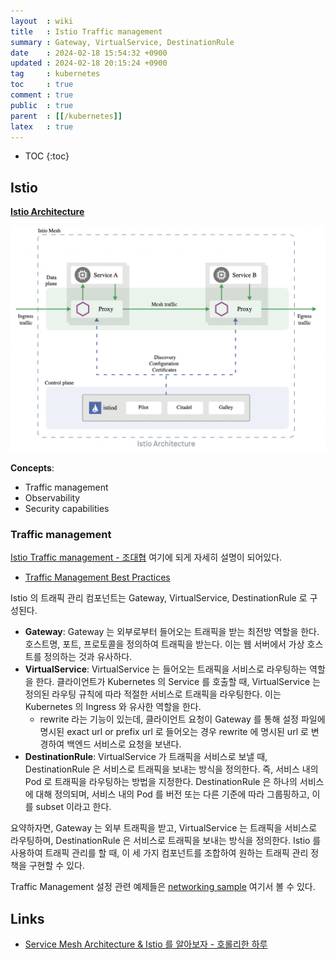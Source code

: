 ```yaml
---
layout  : wiki
title   : Istio Traffic management
summary : Gateway, VirtualService, DestinationRule
date    : 2024-02-18 15:54:32 +0900
updated : 2024-02-18 20:15:24 +0900
tag     : kubernetes
toc     : true
comment : true
public  : true
parent  : [[/kubernetes]]
latex   : true
---
```

* TOC
{:toc}
 
## Istio

__[Istio Architecture](https://istio.io/latest/docs/ops/deployment/architecture/)__

![](/resource/wiki/kubernetes-istio/istio-architecture.png)

__Concepts__:
- Traffic management
- Observability
- Security capabilities

### Traffic management

[Istio Traffic management - 조대협](https://bcho.tistory.com/1367) 여기에 되게 자세히 설명이 되어있다.

- [Traffic Management Best Practices](https://istio.io/latest/docs/ops/best-practices/traffic-management/)

Istio 의 트래픽 관리 컴포넌트는 Gateway, VirtualService, DestinationRule 로 구성된다.

- __Gateway__: Gateway 는 외부로부터 들어오는 트래픽을 받는 최전방 역할을 한다. 호스트명, 포트, 프로토콜을 정의하여 트래픽을 받는다. 이는 웹 서버에서 가상 호스트를 정의하는 것과 유사하다.
- __VirtualService__: VirtualService 는 들어오는 트래픽을 서비스로 라우팅하는 역할을 한다. 클라이언트가 Kubernetes 의 Service 를 호출할 때, VirtualService 는 정의된 라우팅 규칙에 따라 적절한 서비스로 트래픽을 라우팅한다. 이는 Kubernetes 의 Ingress 와 유사한 역할을 한다.
  - rewrite 라는 기능이 있는데, 클라이언트 요청이 Gateway 를 통해 설정 파일에 명시된 exact url or prefix url 로 들어오는 경우 rewrite 에 명시된 url 로 변경하여 백엔드 서비스로 요청을 보낸다.
- __DestinationRule__: VirtualService 가 트래픽을 서비스로 보낼 때, DestinationRule 은 서비스로 트래픽을 보내는 방식을 정의한다. 즉, 서비스 내의 Pod 로 트래픽을 라우팅하는 방법을 지정한다. DestinationRule 은 하나의 서비스에 대해 정의되며, 서비스 내의 Pod 를 버전 또는 다른 기준에 따라 그룹핑하고, 이를 subset 이라고 한다.

요약하자면, Gateway 는 외부 트래픽을 받고, VirtualService 는 트래픽을 서비스로 라우팅하며, DestinationRule 은 서비스로 트래픽을 보내는 방식을 정의한다. Istio 를 사용하여 트래픽 관리를 할 때, 이 세 가지 컴포넌트를 조합하여 원하는 트래픽 관리 정책을 구현할 수 있다.

Traffic Management 설정 관련 예제들은 [networking sample](https://github.com/istio/istio/tree/master/samples/bookinfo/networking) 여기서 볼 수 있다.

## Links

- [Service Mesh Architecture & Istio 를 알아보자 - 호롤리한 하루](https://gruuuuu.github.io/cloud/service-mesh-istio/)